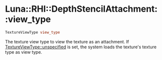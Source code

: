 # Luna::RHI::DepthStencilAttachment::view_type

```c++
TextureViewType view_type
```

The texture view type to view the texture as an attachment. If [TextureViewType::unspecified](group___r_h_i_1gga4e4acbc44dbd67b766e76abada8c0ff9ad415f0e30c471dfdd9bc4f827329ef48.md) is set, the system loads the texture's texture type as view type. 

